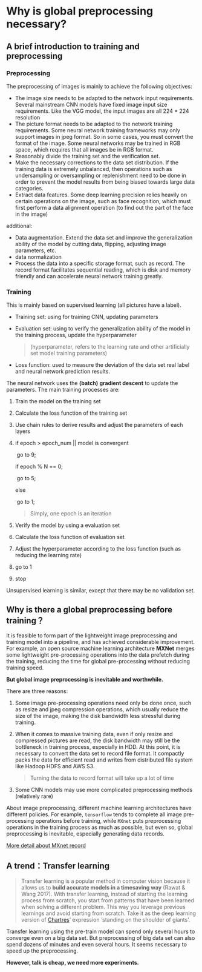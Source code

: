 # Why is global preprocessing  necessary?

## A brief introduction to training and preprocessing

###	Preprocessing

The preprocessing of images is mainly to achieve the following objectives:

* The image size needs to be adapted to the network input requirements. Several mainstream CNN models have fixed image input size requirements. Like the VGG model, the input images are all 224 * 224 resolution
* The picture format needs to be adapted to the network training requirements. Some neural network training frameworks may only support images in jpeg format. So in some cases, you must convert the format of the image. Some neural networks may be trained in RGB space, which requires that all images be in RGB format.
* Reasonably divide the training set and the verification set.
* Make the necessary corrections to the data set distribution. If the training data is extremely unbalanced, then operations such as undersampling or oversampling or replenishment need to be done in order to prevent the model results from being biased towards large data categories.
* Extract data features. Some deep learning precision relies heavily on certain operations on the image, such as face recognition, which must first perform a data alignment operation (to  find out the part of the face in the image)

additional:

* Data augmentation. Extend the data set and improve the generalization ability of the model by cutting data, flipping, adjusting image parameters, etc.
* data normalization
* Process the data into a specific storage format, such as record. The record format facilitates sequential reading, which is disk and memory friendly and can  accelerate neural network training greatly.



###	Training

This is mainly based on supervised learning (all pictures have a label).

* Training set: using for training CNN, updating parameters

* Evaluation set: using to verify the generalization ability of the model in the training process, update the hyperparameter

  > (hyperparameter, refers to the learning rate and other artificially set model training parameters)

* Loss function: used to measure the deviation of the data set real label and neural network prediction results.

The neural network uses the **(batch)** **gradient descent** to update the parameters. The main training processes are:

1. Train the model on the training set

2. Calculate the loss function of the training set

3. Use chain rules to derive results and adjust the parameters of each layers

4. if epoch > epoch_num || model is convergent

   ​	go to 9;

   if epoch % N == 0; 

   ​	go to 5;

   else 

   ​	go to 1;

   > Simply, one epoch is an iteration


5. Verify the model by using a evaluation set
6. Calculate the loss function of evaluation set
7. Adjust the hyperparameter according to the loss function (such as reducing the learning rate)
8. go to 1
9. stop

Unsupervised learning is similar, except that there may be  no validation set.

## Why is there a global preprocessing before training？

It is feasible to form part of the lightweight image preprocessing and training model into a pipeline, and has achieved considerable improvement. For example, an open source machine learning architecture **MXNet** merges some lightweight pre-processing operations into the data prefetch during the training, reducing the time for global pre-processing without reducing training speed.

**But global image preprocessing is inevitable and worthwhile.**

There are three reasons:

1. Some image pre-processing operations need only be done once, such as resize  and jpeg compression operations, which usually reduce the size of the image, making the disk bandwidth less stressful during training.

2. When it comes to massive training data, even if only resize and compressed pictures are read, the disk bandwidth may still be the bottleneck in training process, especially in HDD. At this point, it is necessary to convert the data set to record file format. It compactly packs the data for efficient read and writes from distributed file system like Hadoop HDFS and AWS S3. 

   > Turning the data to record format will take up a lot of time

3. Some CNN models may use more complicated preprocessing methods (relatively rare)

About image preprocessing, different machine learning architectures have different policies. For example, `tensorflow` tends to complete all image pre-processing operations before training, while `MXnet` puts preprocessing operations in the training process as much as possible, but even so, global preprocessing is inevitable, especially generating data records.

[More detail about MXnet record](https://mxnet.apache.org/versions/master/architecture/note_data_loading.html)



## A trend：Transfer learning

> Transfer learning is a popular method in computer vision because it allows us to **build accurate models in a timesaving way** (Rawat & Wang 2017). With transfer learning, instead of starting the learning process from scratch, you start from patterns that have been learned when solving a different problem. This way you leverage previous learnings and avoid starting from scratch. Take it as the deep learning version of [Chartres](https://en.wikipedia.org/wiki/Standing_on_the_shoulders_of_giants)’ expression ‘standing on the shoulder of giants’.

Transfer learning using the pre-train model can spend only several hours to converge even on a big data set. But preprocessing of big data set can also spend dozens of minutes and even several hours. It seems necessary to speed up the preprocessing.

**However, talk is cheap, we need more experiments.**

